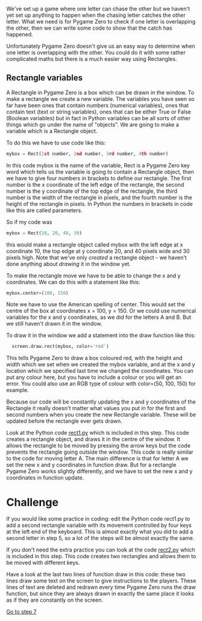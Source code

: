 We've set up a game where one letter can chase the other but we haven't yet set up anything to happen when the chasing letter catches the other letter. What we need is for Pygame Zero to check if one letter is overlapping the other, then we can write some code to show that the catch has happened.

Unfortunately Pygame Zero doesn't give us an easy way to determine when one letter is overlapping with the other. You could do it with some rather complicated maths but there is a much easier way using Rectangles.

Rectangle variables
-------------------

A Rectangle in Pygame Zero is a box which can be drawn in the window. To make a rectangle we create a new variable. The variables you have seen so far have been ones that contain numbers (numerical variables), ones that contain text (text or string variables), ones that can be either True or False (Boolean variables) but in fact in Python variables can be all sorts of other things which go  under the name of "objects". We are going to make a variable which is a Rectangle object.

To do this we have to use code like this:

```python
mybox = Rect(1st number, 2nd number, 3rd number, 4th number)
```

In this code mybox is the name of the variable, Rect is a Pygame Zero key word which tells us the variable is going to contain a Rectangle object, then we have to give four numbers in brackets to define our rectangle. The first number is the x coordinate of the left edge of the rectangle, the second number is the y coordinate of the top edge of the rectangle, the third number is the width of the rectangle in pixels, and the fourth number is the height of the rectangle in pixels. In Python the numbers in brackets in code like this are called parameters.

So if my code was

```python
mybox = Rect(10, 20, 40, 30)
```

this would make a rectangle object called mybox with the left edge at x coordinate 10, the top edge at y coordinate 20, and 40 pixels wide and 30 pixels high. Note that we've only *created* a rectangle object - we haven't done anything about *drawing* it in the window yet.

To make the rectangle move we have to be able to change the x and y coordinates. We can do this with a statement like this:

```python
mybox.center=(100, 150)
```

Note we have to use the American spelling of center. This would set the centre of the box at coordinates x = 100, y = 150. Or we could use numerical variables for the x and y coordinates, as we did for the letters A and B. But we still haven't drawn it in the window.

To draw it in the window we add a statement into the draw function like this:

```python
  screen.draw.rect(mybox, color='red')
  ```

This tells Pygame Zero to draw a box coloured red, with the height and width which we set when we created the mybox variable, and at the x and y location which we specified last time we changed the coordinates. You can put any colour here, but you have to include a colour or you will get an error. You could also use an RGB type of colour with color=(50, 100, 150) for example.

Because our code will be constantly updating the x and y coordinates of the Rectangle it really doesn't matter what values you put in for the first and second numbers when you create the new Rectangle variable. These will be updated before the rectangle ever gets drawn.

Look at the Python code [rect1.py](rect1.py) which is included in this step. This code creates a rectangle object, and draws it in the centre of the window. It allows the rectangle to be moved by pressing the arrow keys but the code prevents the rectangle going outside the window. This code is really similar to the code for moving letter A. The main difference is that for letter A we set the new x and y coordinates in function draw. But for a rectangle Pygame Zero works slightly differently, and we have to set the new x and y coordinates in function update.

Challenge
=========
If you would like some practice in coding: edit the Python code rect1.py to add a second rectangle variable with its movement controlled by four keys at the left end of the keyboard. This is almost exactly what you did to add a second letter in step 5, so a lot of the steps will be almost exactly the same.

If you don't need the extra practice you can look at the code [rect2.py](rect2.py) which is included in this step. This code creates two rectangles and allows them to be moved with different keys. 

Have a look at the last two lines of function draw in this code: these two lines draw some text on the screen to give instructions to the players. These lines of text are deleted and redrawn every time Pygame Zero runs the draw function, but since they are always drawn in exactly the same place it looks as if they are constantly on the screen.


[Go to step 7](../Step7-collision)
